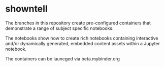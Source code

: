 # showntell

The branches in this repository create pre-configured containers that demonstrate a range of subject specific  notebooks.

The notebooks show how to create rich notebooks containing interactive and/or dynamically generated, embedded content assets within a Jupyter notebook.

The containers can be launcged via beta.mybinder.org